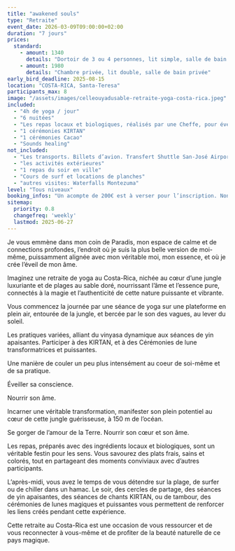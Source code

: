 ```yaml
---
title: "awakened souls"
type: "Retraite"
event_date: 2026-03-09T09:00:00+02:00
duration: "7 jours"
prices:
  standard:
    - amount: 1340
      details: "Dortoir de 3 ou 4 personnes, lit simple, salle de bain commune"
    - amount: 1980
      details: "Chambre privée, lit double, salle de bain privée"
early_bird_deadline: 2025-08-15
location: "COSTA-RICA, Santa-Teresa"
participants_max: 8
image: "/assets/images/celleouyadusable-retraite-yoga-costa-rica.jpeg"
included:
  - "4h de yoga / jour"
  - "6 nuitées"
  - "Les repas locaux et biologiques, réalisés par une Cheffe, pour éveiller vos sens"
  - "1 cérémonies KIRTAN"
  - "1 cérémonies Cacao"
  - "Sounds healing"
not_included:
  - "Les transports. Billets d’avion. Transfert Shuttle San-José Airport-Santa-Teresa."
  - "les activités extérieures"
  - "1 repas du soir en ville"
  - "Cours de surf et locations de planches"
  - "autres visites: Waterfalls Montezuma"
level: "Tous niveaux"
booking_infos: "Un acompte de 200€ est à verser pour l’inscription. Non remboursable. Le solde peut être versé en plusieurs fois au plus tard jusqu’au 31 janvier."
sitemap:
  priority: 0.8
  changefreq: 'weekly'
  lastmod: 2025-06-27
---
```


Je vous emmène dans mon coin de Paradis, mon espace de calme et de connections profondes, l’endroit où je suis la plus belle version de moi-même, puissamment alignée avec mon véritable moi, mon essence, et où je crée l’éveil de mon âme.

Imaginez une retraite de yoga au Costa-Rica, nichée au cœur d’une jungle luxuriante et de plages au sable doré, nourrissant l’âme et l’essence pure, connectés à la magie et l’authenticité de cette nature puissante et vibrante.

Vous commencez la journée par une séance de yoga sur une plateforme en plein air, entourée de la jungle, et bercée par le son des vagues, au lever du soleil.

Les pratiques variées, alliant du vinyasa dynamique aux séances de yin apaisantes. Participer à des KIRTAN, et à des Cérémonies de lune transformatrices et puissantes.

Une manière de couler un peu plus intensément au coeur de soi-même et de sa pratique.

Éveiller sa conscience.

Nourrir son âme.

Incarner une véritable transformation, manifester son plein potentiel au cœur de cette jungle guérisseuse, à 150 m de l’océan.

Se gorger de l’amour de la Terre. Nourrir son cœur et son âme.

Les repas, préparés avec des ingrédients locaux et biologiques, sont un véritable festin pour les sens. Vous savourez des plats frais, sains et colorés, tout en partageant des moments conviviaux avec d’autres participants.

L’après-midi, vous avez le temps de vous détendre sur la plage, de surfer ou de chiller dans un hamac. Le soir, des cercles de partage, des séances de yin apaisantes, des séances de chants KIRTAN, ou de tambour, des cérémonies de lunes magiques et puissantes vous permettent de renforcer les liens créés pendant cette expérience.

Cette retraite au Costa-Rica est une occasion de vous ressourcer et de vous reconnecter à vous-même et de profiter de la beauté naturelle de ce pays magique.
